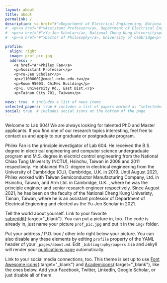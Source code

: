 ```yaml
---
layout: about
title: about
permalink: /
description: <a href="#">Department of Electrical Engineering, National Cheng Kung University</a>
#  <p><a href="#">Assistant Professor</a>, Department of Electrical Engineering<p>
#  <p><a href="#">Yu-Jen Scholar</a>, National Cheng Kung University<p>
#  <p><a href="#">Doctor of Philosophy</a>, University of Cambridge<p>

profile:
  align: right
  image: prof_pic.jpg
  address: >
    <a href="#">Philex Fan</a>
    <p>Assistant Professor</p>
    <p>Yu-Jen Scholar</p>
    <p>z11008001@email.ncku.edu.tw</p>
    <p>Room 95603, ChiMei Building</p>
    <p>1, University Rd., East Dist.</p>
    <p>Tainan City 701, Taiwan</p>

news: true  # includes a list of news items
selected_papers: true # includes a list of papers marked as "selected={true}"
social: true  # includes social icons at the bottom of the page
---
```


Welcome to Lab 604! We are always looking for talented PhD and Master applicants. If you find one of our research topics interesting, feel free to contact us and apply to our graduate or postgraduate program. 

Philex Fan is the principle investigator of Lab 604. He received the B.S. degree in electrical engineering and computer science undergraduate program and M.S. degree in electricl control engineering from the National Chiao Tung University (NCTU), Hsinchu, Taiwan in 2008 and 2011 respectively. He obtained Ph.D. degree in electrical engineering from the University of Cambridge (CU), Cambridge, U.K. in 2019. Until August 2021, Philex worked with Taiwan Semiconductor Manufacturing Company, Ltd. in Hsinchu, Taiwan, and Arm Ltd. in Cambridge, U.K. , where he was the principle engineer and senior research engineer respectively. Since August 2021, he has been on the faculty of the National Cheng Kung Univeristy, Tainan, Taiwan, where he is an assistant professor of Department of Electrical Engieering and elected as the Yu-Jen Scholar in 2021.

Tell the world about yourself. Link to your favorite [subreddit](http://reddit.com){:target="\_blank"}. You can put a picture in, too. The code is already in, just name your picture `prof_pic.jpg` and put it in the `img/` folder.

Put your address / P.O. box / other info right below your picture. You can also disable any these elements by editing `profile` property of the YAML header of your `_pages/about.md`. Edit `_bibliography/papers.bib` and Jekyll will render your [publications page](/al-folio/publications/) automatically.

Link to your social media connections, too. This theme is set up to use [Font Awesome icons](http://fortawesome.github.io/Font-Awesome/){:target="\_blank"} and [Academicons](https://jpswalsh.github.io/academicons/){:target="\_blank"}, like the ones below. Add your Facebook, Twitter, LinkedIn, Google Scholar, or just disable all of them.
